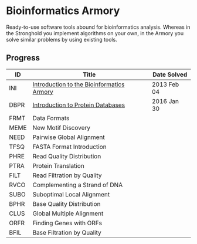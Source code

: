 # Bioinformatics Armory

Ready-to-use software tools abound for bioinformatics analysis. Whereas in the
Stronghold you implement algorithms on your own, in the Armory you solve similar
problems by using existing tools.

## Progress

| ID   | Title                                             | Date Solved |
| ---- | ------------------------------------------------- | ----------- |
| INI  | [Introduction to the Bioinformatics Armory][INI]  | 2013 Feb 04 |
| DBPR | [Introduction to Protein Databases][DBPR]         | 2016 Jan 30 |
| FRMT | Data Formats                                      |             |
| MEME | New Motif Discovery                               |             |
| NEED | Pairwise Global Alignment                         |             |
| TFSQ | FASTA Format Introduction                         |             |
| PHRE | Read Quality Distribution                         |             |
| PTRA | Protein Translation                               |             |
| FILT | Read Filtration by Quality                        |             |
| RVCO | Complementing a Strand of DNA                     |             |
| SUBO | Suboptimal Local Alignment                        |             |
| BPHR | Base Quality Distribution                         |             |
| CLUS | Global Multiple Alignment                         |             |
| ORFR | Finding Genes with ORFs                           |             |
| BFIL | Base Filtration by Quality                        |             |

[INI]: INI_Introduction_to_the_Bioinformatics_Armory/
[DBPR]: DBPR_Introduction_to_Protein_Databases/
